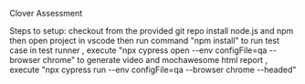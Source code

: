 Clover Assessment

Steps to setup:
     checkout from the provided git repo
     install node.js and npm 
     then open project in vscode
     then run command "npm install"
     to run test case in test runner , execute "npx cypress open --env configFile=qa --browser chrome"
     to generate video and mochawesome html report , execute "npx cypress run --env configFile=qa --browser chrome --headed"
